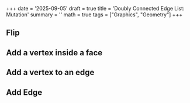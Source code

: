 +++
date = '2025-09-05'
draft = true
title = 'Doubly Connected Edge List: Mutation'
summary = ''
math = true
tags = ["Graphics", "Geometry"]
+++



## Flip

## Add a vertex inside a face



## Add a vertex to an edge

## Add Edge

